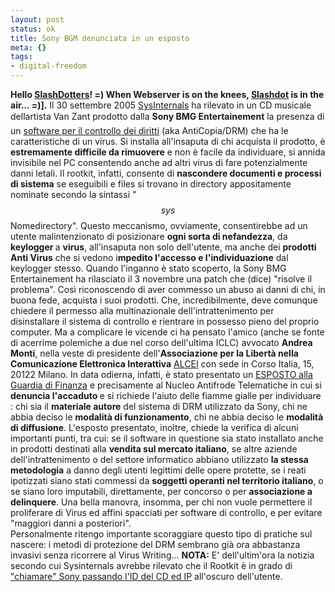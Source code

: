 ```yaml
--- 
layout: post
status: ok
title: Sony BGM denunciata in un esposto
meta: {}
tags: 
- digital-freedom
---
```

**Hello [SlashDotters](http://games.slashdot.org/article.pl?sid=05/11/07/1221209&tid=233&tid=207&tid=10)! =) When Webserver is on the knees, [Slashdot](http://games.slashdot.org/article.pl?sid=05/11/07/1221209&tid=233&tid=207&tid=10) is in the air... =)].**
Il 30 settembre 2005 [SysInternals](http://www.sysinternals.com/blog/2005/10/sony-rootkits-and-digital-rights.html) ha rilevato in un CD musicale dellartista Van Zant prodotto dalla <strong>Sony BMG Entertainement</strong> la presenza di un [software per il controllo dei diritti](http://www.sysinternals.com/blog/2005/10/sony-rootkits-and-digital-rights.html) (aka AntiCopia/DRM) che ha le caratteristiche di un virus.
Si installa all'insaputa di chi acquista il prodotto, è <strong>estremamente difficile da rimuovere</strong> e non è facile da individuare, si annida invisibile nel PC consentendo anche ad altri virus di fare potenzialmente danni letali. Il rootkit, infatti, consente di <strong>nascondere documenti e processi di sistema</strong> se eseguibili e files si trovano in directory appositamente nominate secondo la sintassi "$$sys$$Nomedirectory". 
Questo meccanismo, ovviamente, consentirebbe ad un utente malintenzionato di posizionare <strong>ogni sorta di nefandezza</strong>, da <strong>keylogger </strong>a <strong>virus</strong>, all'insaputa non solo dell'utente, ma anche dei <strong>prodotti Anti Virus</strong> che si vedono i<strong>mpedito l'accesso e l'individuazione</strong> dal keylogger stesso.
Quando l'inganno è stato scoperto, la Sony BMG Entertainement ha rilasciato il 3 novembre una patch che (dice) "risolve il problema". Così riconoscendo di aver commesso un abuso ai danni di chi, in buona fede, acquista i suoi prodotti. Che, incredibilmente, deve comunque chiedere il permesso alla multinazionale dell'intrattenimento per disinstallare il sistema di controllo e rientrare in possesso pieno del proprio computer. 
Ma a complicare le vicende ci ha pensato l'amico (anche se fonte di acerrime polemiche a due nel corso dell'ultima ICLC) avvocato <strong>Andrea Monti</strong>, nella veste di presidente dell'<strong>Associazione per la Libertà nella Comunicazione Elettronica Interattiva</strong> [ALCEI](http://www.alcei.it/) con sede in Corso Italia, 15, 20122 Milano. 
In data odierna, infatti, è stato presentato un [ESPOSTO alla Guardia di Finanza](http://www.alcei.org/index.php/archives/105) e precisamente al Nucleo Antifrode Telematiche in cui si <strong>denuncia l'accaduto </strong>e si richiede l'aiuto delle fiamme gialle per individuare : chi sia il <strong>materiale autore</strong> del sistema di DRM utilizzato da Sony, chi ne abbia deciso le <strong>modalità di funzionamento</strong>, chi ne abbia deciso le <strong>modalità di diffusione</strong>. 
L'esposto presentato, inoltre, chiede la verifica di alcuni importanti punti, tra cui:  se il software in questione sia stato installato anche in prodotti destinati alla <strong>vendita sul mercato italiano</strong>, se altre aziende dell'intrattenimento o del settore informatico abbiano utilizzato <strong>la stessa metodologia</strong> a danno degli utenti legittimi delle  opere protette, se i reati ipotizzati siano stati commessi da <strong>soggetti operanti nel  territorio italiano</strong>, o se siano loro imputabili, direttamente, per concorso o  per <strong>associazione a delinquere</strong>.
Una bella manovra, insomma, per chi non vuole permettere il proliferare di Virus ed affini spacciati per software di controllo, e per evitare "maggiori danni a posteriori".  
Personalmente ritengo importante scoraggiare questo tipo di pratiche sul nascere: i metodi di protezione del DRM sembrano già ora abbastanza invasivi senza ricorrere al Virus Writing...
<strong>NOTA:</strong> E' dell'ultim'ora la notizia secondo cui Sysinternals avrebbe rilevato che il Rootkit è in grado di ["chiamare" Sony passando l'ID del CD ed IP](http://www.sysinternals.com/blog/2005/11/more-on-sony-dangerous-decloaking.html) all'oscuro dell'utente. 
